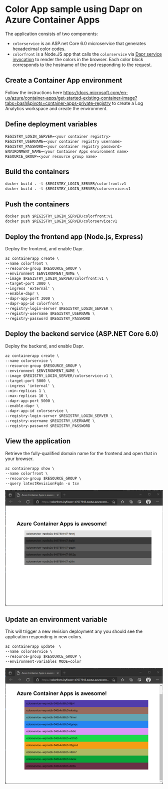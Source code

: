 # Color App sample using Dapr on Azure Container Apps
The application consists of two components:
- `colorservice` is an ASP.net Core 6.0 microservice that generates hexadecimal color codes.
- `colorfront` is a Node.JS app that calls the `colorservice` via [Dapr service invocation](https://github.com/sabbour/containerapps-colors/blob/main/colorfront/routes/colors.js) to render the colors in the browser. Each color block corresponds to the hostname of the pod responding to the request.

## Create a Container App environment
Follow the instructions here <https://docs.microsoft.com/en-us/azure/container-apps/get-started-existing-container-image?tabs=bash&pivots=container-apps-private-registry> to create a Log Analytics workspace and create the environment.
## Define deployment variables
```
REGISTRY_LOGIN_SERVER=<your container registry>
REGISTRY_USERNAME=<your container registry username>
REGISTRY_PASSWORD=<your container registry password>
ENVIRONMENT_NAME=<your Container Apps environment name>
RESOURCE_GROUP=<your resource group name>
```

## Build the containers
```
docker build . -t $REGISTRY_LOGIN_SERVER/colorfront:v1
docker build . -t $REGISTRY_LOGIN_SERVER/colorservice:v1
```

## Push the containers
```
docker push $REGISTRY_LOGIN_SERVER/colorfront:v1     
docker push $REGISTRY_LOGIN_SERVER/colorservice:v1    
```

## Deploy the frontend app (Node.js, Express)
Deploy the frontend, and enable Dapr.
```
az containerapp create \
--name colorfront \
--resource-group $RESOURCE_GROUP \
--environment $ENVIRONMENT_NAME \
--image $REGISTRY_LOGIN_SERVER/colorfront:v1 \
--target-port 3000 \
--ingress 'external' \
--enable-dapr \
--dapr-app-port 3000 \
--dapr-app-id colorfront \
--registry-login-server $REGISTRY_LOGIN_SERVER \
--registry-username $REGISTRY_USERNAME \
--registry-password $REGISTRY_PASSWORD
```

## Deploy the backend service (ASP.NET Core 6.0)
Deploy the backend, and enable Dapr.

```
az containerapp create \
--name colorservice \
--resource-group $RESOURCE_GROUP \
--environment $ENVIRONMENT_NAME \
--image $REGISTRY_LOGIN_SERVER/colorservice:v1 \
--target-port 5000 \
--ingress 'internal' \
--min-replicas 1 \
--max-replicas 10 \
--dapr-app-port 5000 \
--enable-dapr \
--dapr-app-id colorservice \
--registry-login-server $REGISTRY_LOGIN_SERVER \
--registry-username $REGISTRY_USERNAME \
--registry-password $REGISTRY_PASSWORD
```

## View the application
Retrieve the fully-qualified domain name for the frontend and open that in your browser.
```
az containerapp show \
--name colorfront \
--resource-group $RESOURCE_GROUP \
--query latestRevisionFqdn -o tsv
```

![Screenshot of the running in gray](screenshot-gray.png)

## Update an environment variable 
This will trigger a new revision deployment any you should see the application responding in new colors.

```
az containerapp update  \
--name colorservice \
--resource-group $RESOURCE_GROUP \
--environment-variables MODE=color
```

![Screenshot of the running in color](screenshot.png)